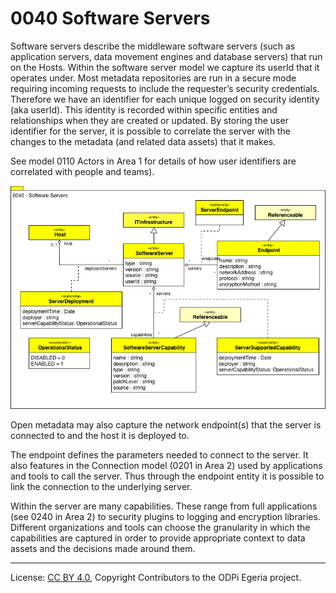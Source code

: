 <!-- SPDX-License-Identifier: CC-BY-4.0 -->
<!-- Copyright Contributors to the ODPi Egeria project. -->

# 0040 Software Servers

Software servers describe the middleware software servers
(such as application servers, data movement engines and database servers)
that run on the Hosts.
Within the software server model we capture its userId that it operates under.
Most metadata repositories are run in a secure mode requiring
incoming requests to include the requester’s security credentials.
Therefore we have an identifier for each unique logged on security identity
(aka userId).
This identity is recorded within specific entities and relationships
when they are created or updated.
By storing the user identifier for the server, it is possible to
correlate the server with the changes to the metadata
(and related data assets) that it makes. 

See model 0110 Actors in Area 1 for details of how user identifiers
are correlated with people and teams).

![UML](0040-Software-Servers.png)

Open metadata may also capture the network endpoint(s) that the server
is connected to and the host it is deployed to.

The endpoint defines the parameters needed to connect to the server.
It also features in the Connection model (0201 in Area 2) used by
applications and
tools to call the server.
Thus through the endpoint entity it is possible to link the
connection to the underlying server.

Within the server are many capabilities.
These range from full applications (see 0240 in Area 2)
to security plugins to logging and encryption libraries.
Different organizations and tools can choose the granularity
in which the capabilities are captured in order to provide appropriate
context to data assets and the decisions made around them.



----
License: [CC BY 4.0](https://creativecommons.org/licenses/by/4.0/),
Copyright Contributors to the ODPi Egeria project.